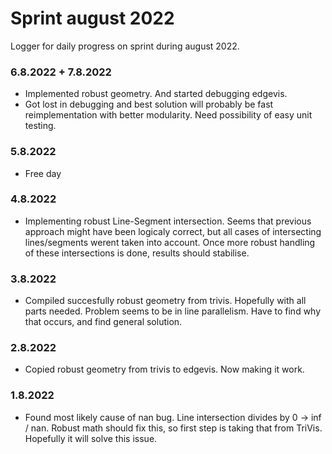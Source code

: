 # Sprint august 2022
Logger for daily progress on sprint during august 2022.

### 6.8.2022 + 7.8.2022
- Implemented robust geometry. And started debugging edgevis.
- Got lost in debugging and best solution will probably be fast reimplementation with
better modularity. Need possibility of easy unit testing.

### 5.8.2022
- Free day

### 4.8.2022
- Implementing robust Line-Segment intersection. Seems that previous approach might have
 been logicaly correct, but all cases of intersecting lines/segments werent taken into
account. Once more robust handling of these intersections is done, results should stabilise.

### 3.8.2022
- Compiled succesfully robust geometry from trivis. Hopefully with all parts needed. 
Problem seems to be in line parallelism. Have to find why that occurs, and find general solution.

### 2.8.2022
- Copied robust geometry from trivis to edgevis. Now making it work.


### 1.8.2022
 - Found most likely cause of nan bug. Line intersection divides by 0 -> inf / nan. Robust math should fix this,
so first step is taking that from TriVis. Hopefully it will solve this issue.